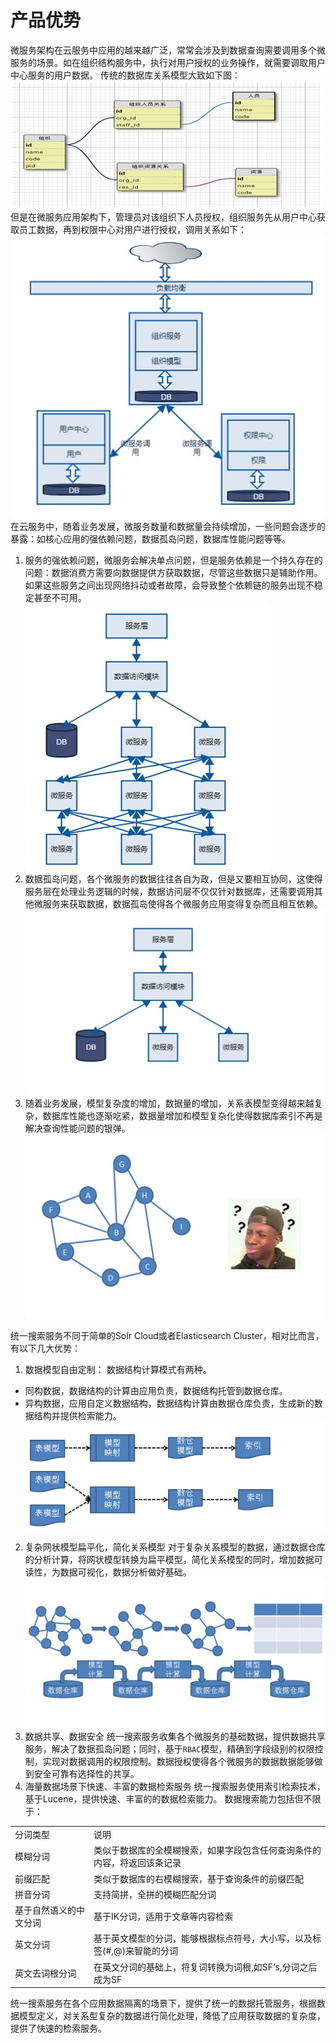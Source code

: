 # 产品优势

微服务架构在云服务中应用的越来越广泛，常常会涉及到数据查询需要调用多个微服务的场景。如在组织结构服务中，执行对用户授权的业务操作，就需要调取用户中心服务的用户数据。
传统的数据库关系模型大致如下图：
![](image/aef6e877-190f-4f9f-bd5a-fa3349955e31.jpg)
但是在微服务应用架构下，管理员对该组织下人员授权，组织服务先从用户中心获取员工数据，再到权限中心对用户进行授权，调用关系如下：
![](image/adbce50e-d30c-4f0d-a814-9ec7f410f43f.jpg)
在云服务中，随着业务发展，微服务数量和数据量会持续增加，一些问题会逐步的暴露：如核心应用的强依赖问题，数据孤岛问题，数据库性能问题等等。
 1. 服务的强依赖问题，微服务会解决单点问题，但是服务依赖是一个持久存在的问题：数据消费方需要向数据提供方获取数据，尽管这些数据只是辅助作用。如果这些服务之间出现网络抖动或者故障，会导致整个依赖链的服务出现不稳定甚至不可用。
![](image/ec310ab7-91e3-4946-a1d2-894f7912db1b.jpg)
 2. 数据孤岛问题，各个微服务的数据往往各自为政，但是又要相互协同，这使得服务层在处理业务逻辑的时候，数据访问层不仅仅针对数据库，还需要调用其他微服务来获取数据，数据孤岛使得各个微服务应用变得复杂而且相互依赖。
![](image/7df86c69-4c27-4d68-ba79-562b2890ccea.jpg)
 3. 随着业务发展，模型复杂度的增加，数据量的增加，关系表模型变得越来越复杂，数据库性能也逐渐吃紧，数据量增加和模型复杂化使得数据库索引不再是解决查询性能问题的银弹。
 ![](image/c5107863-1b6b-4369-b990-36445d04d5a3.jpg)

统一搜索服务不同于简单的Solr Cloud或者Elasticsearch Cluster，相对比而言，有以下几大优势：
1. 数据模型自由定制：
数据结构计算模式有两种。
 - 同构数据，数据结构的计算由应用负责，数据结构托管到数据仓库。
 - 异构数据，应用自定义数据结构，数据结构计算由数据仓库负责，生成新的数据结构并提供检索能力。
![](image/simple-model.png)

2. 复杂网状模型扁平化，简化关系模型
  对于复杂关系模型的数据，通过数据仓库的分析计算，将网状模型转换为扁平模型，简化关系模型的同时，增加数据可读性，为数据可视化，数据分析做好基础。
![](image/step.jpg)
3. 数据共享、数据安全
统一搜索服务收集各个微服务的基础数据，提供数据共享服务，解决了数据孤岛问题；同时，基于`RBAC`模型，精确到字段级别的权限控制，实现对数据调用的权限控制。数据授权使得各个微服务的数据数据能够做到安全可靠有选择性的共享。
4. 海量数据场景下快速、丰富的数据检索服务
  统一搜索服务使用索引检索技术，基于Lucene，提供快速、丰富的的数据检索能力。
  数据搜索能力包括但不限于：
  <table>
  <tr>
    <td>分词类型</td>
    <td>说明</td>
  </tr>
  <tr>
  <td>模糊分词</td>
    <td>类似于数据库的全模糊搜索，如果字段包含任何查询条件的内容，将返回该条记录</td>
  </tr>
  <tr>
  <td>前缀匹配</td>
    <td>类似于数据库的右模糊搜索，基于查询条件的前缀匹配 </td>
  </tr>
   <tr>
  <td>拼音分词</td>
    <td>支持简拼，全拼的模糊匹配分词 </td>
  </tr>
  <tr>
  <td>基于自然语义的中文分词</td>
    <td> 基于IK分词，适用于文章等内容检索 </td>
  </tr>
   <tr>
  <td>英文分词</td>
    <td> 基于英文模型的分词，能够根据标点符号，大小写，以及标签(#,@)来智能的分词 </td>
  </tr>
   <tr>
  <td>英文去词根分词</td>
    <td> 在英文分词的基础上，将复词转换为词根,如SF‘s,分词之后成为SF   </td>
  </tr>
</table>
 
统一搜索服务在各个应用数据隔离的场景下，提供了统一的数据托管服务，根据数据模型定义，对关系型复杂的数据进行简化处理，降低了应用获取数据的复杂度，提供了快速的检索服务。